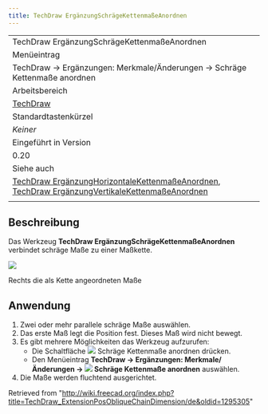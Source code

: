 ```yaml
---
title: TechDraw ErgänzungSchrägeKettenmaßeAnordnen
---
```


|                                                                                                                                                                                                                                                                                          |
| ---------------------------------------------------------------------------------------------------------------------------------------------------------------------------------------------------------------------------------------------------------------------------------------- |
| TechDraw ErgänzungSchrägeKettenmaßeAnordnen                                                                                                                                                                                                                                              |
| Menüeintrag                                                                                                                                                                                                                                                                              |
| TechDraw → Ergänzungen: Merkmale/Änderungen → Schräge Kettenmaße anordnen                                                                                                                                                                                                                |
| Arbeitsbereich                                                                                                                                                                                                                                                                           |
| [TechDraw](/TechDraw_Workbench/de "TechDraw Workbench/de")                                                                                                                                                                                                                               |
| Standardtastenkürzel                                                                                                                                                                                                                                                                     |
| _Keiner_                                                                                                                                                                                                                                                                                 |
| Eingeführt in Version                                                                                                                                                                                                                                                                    |
| 0.20                                                                                                                                                                                                                                                                                     |
| Siehe auch                                                                                                                                                                                                                                                                               |
| [TechDraw ErgänzungHorizontaleKettenmaßeAnordnen](/TechDraw_ExtensionPosHorizChainDimension/de "TechDraw ExtensionPosHorizChainDimension/de"), [TechDraw ErgänzungVertikaleKettenmaßeAnordnen](/TechDraw_ExtensionPosVertChainDimension/de "TechDraw ExtensionPosVertChainDimension/de") |
|                                                                                                                                                                                                                                                                                          |

## Beschreibung

Das Werkzeug **TechDraw ErgänzungSchrägeKettenmaßeAnordnen** verbindet schräge Maße zu einer Maßkette.

![](/images/TechDraw_ExtensionPosObliqueChainDimensionExample.png)

Rechts die als Kette angeordneten Maße

## Anwendung

1. Zwei oder mehr parallele schräge Maße auswählen.
2. Das erste Maß legt die Position fest. Dieses Maß wird nicht bewegt.
3. Es gibt mehrere Möglichkeiten das Werkzeug aufzurufen:
   - Die Schaltfläche ![](/images/TechDraw_ExtensionPosObliqueChainDimension.svg) Schräge Kettenmaße anordnen drücken.
   - Den Menüeintrag **TechDraw → Ergänzungen: Merkmale/Änderungen → ![](/images/TechDraw_ExtensionPosHorizChainDimension.svg) Schräge Kettenmaße anordnen** auswählen.
4. Die Maße werden fluchtend ausgerichtet.

Retrieved from "<http://wiki.freecad.org/index.php?title=TechDraw_ExtensionPosObliqueChainDimension/de&oldid=1295305>"
